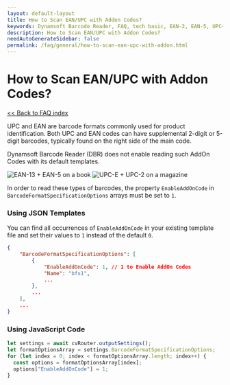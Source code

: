 ```yaml
---
layout: default-layout
title: How to Scan EAN/UPC with Addon Codes?
keywords: Dynamsoft Barcode Reader, FAQ, tech basic, EAN-2, EAN-5, UPC–A, Add-On, supplement
description: How to Scan EAN/UPC with Addon Codes?
needAutoGenerateSidebar: false
permalink: /faq/general/how-to-scan-ean-upc-with-addon.html
---
```


# How to Scan EAN/UPC with Addon Codes?

[<< Back to FAQ index](index.md)

UPC and EAN are barcode formats commonly used for product identification. Both UPC and EAN codes can have supplemental 2-digit or 5-digit barcodes, typically found on the right side of the main code. 

Dynamsoft Barcode Reader (DBR) does not enable reading such AddOn Codes with its default templates.

![EAN-13 + EAN-5 on a book](https://www.dynamsoft.com/codepool/img/2024/10/add-on/ean_13.jpg)
![UPC-E + UPC-2 on a magazine](https://www.dynamsoft.com/codepool/img/2024/10/add-on/upc_e.jpg)

In order to read these types of barcodes, the property `EnableAddOnCode` in `BarcodeFormatSpecificationOptions` arrays must be set to `1`.

### Using JSON Templates

You can find all occurrences of `EnableAddOnCode` in your existing template file and set their values to `1` instead of the default `0`.

```json
{
    "BarcodeFormatSpecificationOptions": [
        {
            "EnableAddOnCode": 1, // 1 to Enable AddOn Codes
            "Name": "bfs1",
			...
        },
		...
    ],
	...
}
```

### Using JavaScript Code

```javascript
let settings = await cvRouter.outputSettings();
let formatOptionsArray = settings.BarcodeFormatSpecificationOptions;
for (let index = 0; index < formatOptionsArray.length; index++) {
  const options = formatOptionsArray[index];
  options["EnableAddOnCode"] = 1;
}
```


